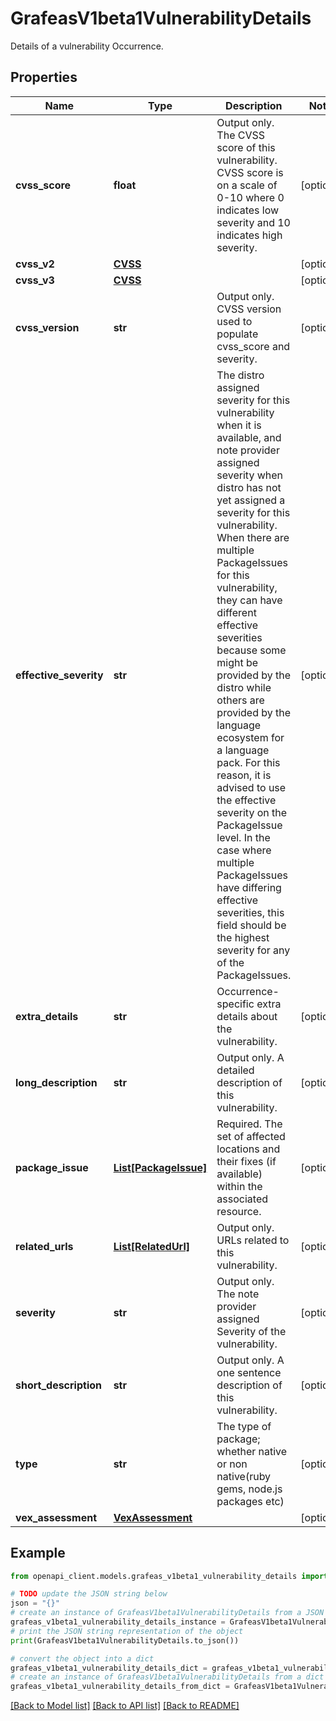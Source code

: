 # GrafeasV1beta1VulnerabilityDetails

Details of a vulnerability Occurrence.

## Properties

Name | Type | Description | Notes
------------ | ------------- | ------------- | -------------
**cvss_score** | **float** | Output only. The CVSS score of this vulnerability. CVSS score is on a scale of 0-10 where 0 indicates low severity and 10 indicates high severity. | [optional] 
**cvss_v2** | [**CVSS**](CVSS.md) |  | [optional] 
**cvss_v3** | [**CVSS**](CVSS.md) |  | [optional] 
**cvss_version** | **str** | Output only. CVSS version used to populate cvss_score and severity. | [optional] 
**effective_severity** | **str** | The distro assigned severity for this vulnerability when it is available, and note provider assigned severity when distro has not yet assigned a severity for this vulnerability. When there are multiple PackageIssues for this vulnerability, they can have different effective severities because some might be provided by the distro while others are provided by the language ecosystem for a language pack. For this reason, it is advised to use the effective severity on the PackageIssue level. In the case where multiple PackageIssues have differing effective severities, this field should be the highest severity for any of the PackageIssues. | [optional] 
**extra_details** | **str** | Occurrence-specific extra details about the vulnerability. | [optional] 
**long_description** | **str** | Output only. A detailed description of this vulnerability. | [optional] 
**package_issue** | [**List[PackageIssue]**](PackageIssue.md) | Required. The set of affected locations and their fixes (if available) within the associated resource. | [optional] 
**related_urls** | [**List[RelatedUrl]**](RelatedUrl.md) | Output only. URLs related to this vulnerability. | [optional] 
**severity** | **str** | Output only. The note provider assigned Severity of the vulnerability. | [optional] 
**short_description** | **str** | Output only. A one sentence description of this vulnerability. | [optional] 
**type** | **str** | The type of package; whether native or non native(ruby gems, node.js packages etc) | [optional] 
**vex_assessment** | [**VexAssessment**](VexAssessment.md) |  | [optional] 

## Example

```python
from openapi_client.models.grafeas_v1beta1_vulnerability_details import GrafeasV1beta1VulnerabilityDetails

# TODO update the JSON string below
json = "{}"
# create an instance of GrafeasV1beta1VulnerabilityDetails from a JSON string
grafeas_v1beta1_vulnerability_details_instance = GrafeasV1beta1VulnerabilityDetails.from_json(json)
# print the JSON string representation of the object
print(GrafeasV1beta1VulnerabilityDetails.to_json())

# convert the object into a dict
grafeas_v1beta1_vulnerability_details_dict = grafeas_v1beta1_vulnerability_details_instance.to_dict()
# create an instance of GrafeasV1beta1VulnerabilityDetails from a dict
grafeas_v1beta1_vulnerability_details_from_dict = GrafeasV1beta1VulnerabilityDetails.from_dict(grafeas_v1beta1_vulnerability_details_dict)
```
[[Back to Model list]](../README.md#documentation-for-models) [[Back to API list]](../README.md#documentation-for-api-endpoints) [[Back to README]](../README.md)



